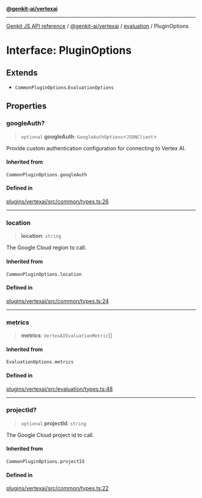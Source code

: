 [**@genkit-ai/vertexai**](../../README.md)

***

[Genkit JS API reference](../../../../README.md) / [@genkit-ai/vertexai](../../README.md) / [evaluation](../README.md) / PluginOptions

# Interface: PluginOptions

## Extends

- `CommonPluginOptions`.`EvaluationOptions`

## Properties

### googleAuth?

> `optional` **googleAuth**: `GoogleAuthOptions`\<`JSONClient`\>

Provide custom authentication configuration for connecting to Vertex AI.

#### Inherited from

`CommonPluginOptions.googleAuth`

#### Defined in

[plugins/vertexai/src/common/types.ts:26](https://github.com/firebase/genkit/blob/286538acadb0c266800cfa4edc099546226d5af8/js/plugins/vertexai/src/common/types.ts#L26)

***

### location

> **location**: `string`

The Google Cloud region to call.

#### Inherited from

`CommonPluginOptions.location`

#### Defined in

[plugins/vertexai/src/common/types.ts:24](https://github.com/firebase/genkit/blob/286538acadb0c266800cfa4edc099546226d5af8/js/plugins/vertexai/src/common/types.ts#L24)

***

### metrics

> **metrics**: `VertexAIEvaluationMetric`[]

#### Inherited from

`EvaluationOptions.metrics`

#### Defined in

[plugins/vertexai/src/evaluation/types.ts:48](https://github.com/firebase/genkit/blob/286538acadb0c266800cfa4edc099546226d5af8/js/plugins/vertexai/src/evaluation/types.ts#L48)

***

### projectId?

> `optional` **projectId**: `string`

The Google Cloud project id to call.

#### Inherited from

`CommonPluginOptions.projectId`

#### Defined in

[plugins/vertexai/src/common/types.ts:22](https://github.com/firebase/genkit/blob/286538acadb0c266800cfa4edc099546226d5af8/js/plugins/vertexai/src/common/types.ts#L22)
